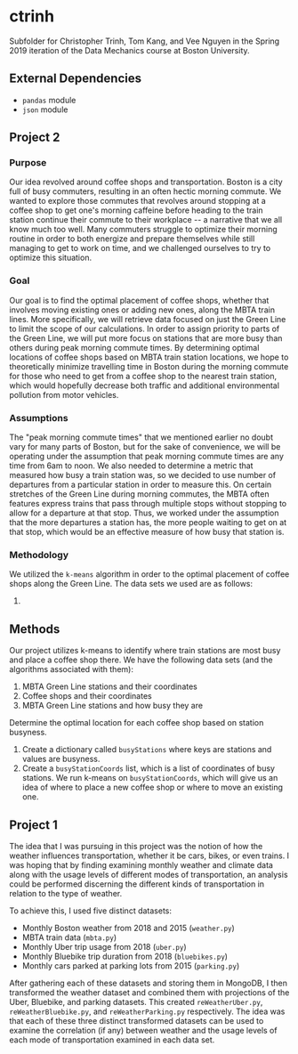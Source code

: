 # ctrinh

Subfolder for Christopher Trinh, Tom Kang, and Vee Nguyen in the Spring 2019 iteration of the Data Mechanics course at Boston University.

## External Dependencies
* `pandas` module
* `json` module

## Project 2

### Purpose

Our idea revolved around coffee shops and transportation. Boston is a city full of busy commuters, resulting in an often hectic morning commute. We wanted to explore those commutes that revolves around stopping at a coffee shop to get one's morning caffeine before heading to the train station continue their commute to their workplace -- a narrative that we all know much too well. Many commuters struggle to optimize their morning routine in order to both energize and prepare themselves while still managing to get to work on time, and we challenged ourselves to try to optimize this situation.

### Goal

Our goal is to find the optimal placement of coffee shops, whether that involves moving existing ones or adding new ones, along the MBTA train lines. More specifically, we will retrieve data focused on just the Green Line to limit the scope of our calculations. In order to assign priority to parts of the Green Line, we will put more focus on stations that are more busy than others during peak morning commute times. By determining optimal locations of coffee shops based on MBTA train station locations, we hope to theoretically minimize travelling time in Boston during the morning commute for those who need to get from a coffee shop to the nearest train station, which would hopefully decrease both traffic and additional environmental pollution from motor vehicles.

### Assumptions

The "peak morning commute times" that we mentioned earlier no doubt vary for many parts of Boston, but for the sake of convenience, we will be operating under the assumption that peak morning commute times are any time from 6am to noon. We also needed to determine a metric that measured how busy a train station was, so we decided to use number of departures from a particular station in order to measure this. On certain stretches of the Green Line during morning commutes, the MBTA often features express trains that pass through multiple stops without stopping to allow for a departure at that stop. Thus, we worked under the assumption that the more departures a station has, the more people waiting to get on at that stop, which would be an effective measure of how busy that station is. 

### Methodology

We utilized the `k-means` algorithm in order to the optimal placement of coffee shops along the Green Line. The data sets we used are as follows:

1.

## Methods
Our project utilizes k-means to identify where train stations are most busy and place a coffee shop there. We have the following data sets (and the algorithms associated with them):

1. MBTA Green Line stations and their coordinates
2. Coffee shops and their coordinates
3. MBTA Green Line stations and how busy they are

Determine the optimal location for each coffee shop based on station busyness.

1. Create a dictionary called `busyStations` where keys are stations and values are busyness.
2. Create a `busyStationCoords` list, which is a list of coordinates of busy stations. We run k-means on `busyStationCoords`, which will give us an idea of where to place a new coffee shop or where to move an existing one.

## Project 1

The idea that I was pursuing in this project was the notion of how the weather influences transportation, whether it be cars, bikes, or even trains. I was hoping that by finding examining monthly weather and climate data along with the usage levels of different modes of transportation, an analysis could be performed discerning the different kinds of transportation in relation to the type of weather.

To achieve this, I used five distinct datasets:
* Monthly Boston weather from 2018 and 2015 (`weather.py`)
* MBTA train data (`mbta.py`)
* Monthly Uber trip usage from 2018 (`uber.py`)
* Monthly Bluebike trip duration from 2018 (`bluebikes.py`)
* Monthly cars parked at parking lots from 2015 (`parking.py`)

After gathering each of these datasets and storing them in MongoDB, I then transformed the weather dataset and combined them with projections of the Uber, Bluebike, and parking datasets. This created `reWeatherUber.py`, `reWeatherBluebike.py`, and `reWeatherParking.py` respectively. The idea was that each of these three distinct transformed datasets can be used to examine the correlation (if any) between weather and the usage levels of each mode of transportation examined in each data set.
